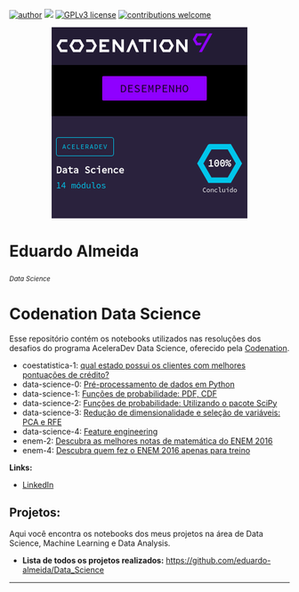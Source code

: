 
[![author](https://img.shields.io/badge/author-Eduardo%20Almeida-red.svg)](https://www.linkedin.com/in/eduardo-almeida-814a676a/) [![](https://img.shields.io/badge/python-3.7+-blue.svg)](https://www.python.org/downloads/release/python-365/) [![GPLv3 license](https://img.shields.io/badge/License-GPLv3-blue.svg)](http://perso.crans.org/besson/LICENSE.html) [![contributions welcome](https://img.shields.io/badge/contributions-welcome-brightgreen.svg?style=flat)](https://github.com/karinnecristina/Data-Science)

<p align="center">
  <img src="codenation.png" >    
</p>  

# Eduardo Almeida
<sub>*Data Science*</sub>

# Codenation Data Science 

Esse repositório contém os notebooks utilizados nas resoluções dos desafios do programa AceleraDev Data Science, oferecido pela [Codenation](https://www.codenation.dev/).

* coestatistica-1: [qual estado possui os clientes com melhores pontuações de crédito?](https://github.com/eduardo-almeida/Data_Science/tree/master/Codenation/coestatistica-1)
* data-science-0: [Pré-processamento de dados em Python](https://github.com/eduardo-almeida/Data_Science/tree/master/codenation/data-science-0)
* data-science-1: [Funções de probabilidade: PDF, CDF](https://github.com/eduardo-almeida/Data_Science/tree/master/codenation/data-science-1)
* data-science-2: [Funções de probabilidade: Utilizando o pacote SciPy](https://github.com/eduardo-almeida/Data_Science/tree/master/codenation/data-science-2)
* data-science-3: [Redução de dimensionalidade e seleção de variáveis: PCA e RFE](https://github.com/eduardo-almeida/Data_Science/tree/master/codenation/data-science-3)
* data-science-4: [Feature engineering](https://github.com/eduardo-almeida/Data_Science/tree/master/codenation/data-science-4)
* enem-2: [Descubra as melhores notas de matemática do ENEM 2016](https://github.com/eduardo-almeida/Data_Science/tree/master/codenation/enem-2)
* enem-4: [Descubra quem fez o ENEM 2016 apenas para treino](https://github.com/eduardo-almeida/Data_Science/tree/master/codenation/enem-4)


**Links:**
* [LinkedIn](https://www.linkedin.com/in/eduardo-almeida-814a676a/)


## Projetos:

Aqui você encontra os notebooks dos meus projetos na área de Data Science, Machine Learning e Data Analysis. 

* **Lista de todos os projetos realizados:** https://github.com/eduardo-almeida/Data_Science
---
